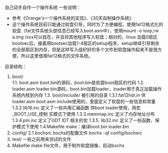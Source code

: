 自己动手自作一个操作系统
一些说明：
* 参考《Orange's一个操作系统的实现》、《30天自制操作系统》
* 这个操作系统目前只能通过软盘引导，同时为了方便编程，使用fat12格式化的软盘（fat文件系统头部信息已经写入boot.asm中），使用mount -o loop,rw a.img /xxx可以挂在，并且将其他程序写入软盘；相对的，linux 加载0扇区bootsec后，接着用bootsec加载1-4扇区的setup程序，setup继续引导剩余的全部扇区到内存，但是这样写入组织好的多个文件到软盘操作起来不是很方便，所以这里借用fat12格式的文件系统。


目录结构：
1. boot/	
	1.1. boot.asm boot.bin的源码，boot.bin是软盘boot扇区的代码
	1.2. loader.asm  loader.bin源码，boot.bin加载loader，loader用于真正加载操作系统内核到内存
	1.3. boot/include/	被引用的目录
		1.3.1.fat12hdr.in	供loader.asm boot.asm include使用的，里面定义了软盘的一些信息和常量
		1.3.2.lib16.inc	定义了一些共用汇编函数 供boot loader使用，用宏_BOOT_USE_控制 实模式下使用
		1.3.3.memmap.inc	定义了内存地址分布
		1.3.4.pm.inc	定义了GDT IDT 相关的宏
		1.3.5. lib32.inc	定义了一些函数，保护模式下使用
	1.4.Makefile	make：编译boot.bin loader.bin
2. config/
	2.1.bochsrc	bochs的配置文件 bochs -qf config/bochsrc
3. test/	一些之前用来测试的文件
4. Makefile	make file文件，用于制作软盘镜像，启动bochs

